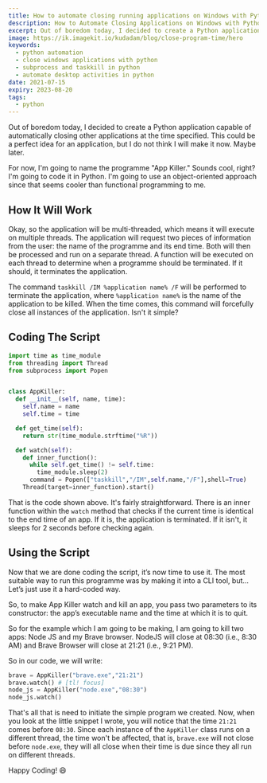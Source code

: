 ```yaml
---
title: How to automate closing running applications on Windows with Python
description: How to Automate Closing Applications on Windows with Python. Learn how to create a simple and useful programme that can close any running application on your Windows computer at a specified time using Python.
excerpt: Out of boredom today, I decided to create a Python application capable of automatically closing other applications at the time specified.
image: https://ik.imagekit.io/kudadam/blog/close-program-time/hero
keywords:
  - python automation
  - close windows applications with python
  - subprocess and taskkill in python
  - automate desktop activities in python
date: 2021-07-15
expiry: 2023-08-20
tags:
  - python
---
```


Out of boredom today, I decided to create a Python application capable of automatically closing other applications at the time specified. This could be a perfect idea for an application, but I do not think I will make it now. Maybe later.

For now, I'm going to name the programme "App Killer." Sounds cool, right? 
I'm going to code it in Python. I'm going to use an object-oriented approach since that seems cooler than functional programming to me.

## How It Will Work

Okay, so the application will be multi-threaded, which means it will execute on multiple threads. The application will request two pieces of information from the user: the name of the programme and its end time. Both will then be processed and run on a separate thread. A function will be executed on each thread to determine when a programme should be terminated. If it should, it terminates the application.

The command `taskkill /IM %application name% /F` will be performed to terminate the application, where `%application name%` is the name of the application to be killed. When the time comes, this command will forcefully close all instances of the application. Isn't it simple?

## Coding The Script

```python
import time as time_module
from threading import Thread
from subprocess import Popen


class AppKiller:
  def __init__(self, name, time):
    self.name = name
    self.time = time

  def get_time(self):
    return str(time_module.strftime("%R"))

  def watch(self):
    def inner_function():
      while self.get_time() != self.time:
        time_module.sleep(2)
      command = Popen(["taskkill","/IM",self.name,"/F"],shell=True)
    Thread(target=inner_function).start()
```

That is the code shown above. It's fairly straightforward. There is an inner function within the `watch` method that checks if the current time is identical to the end time of an app. If it is, the application is terminated. If it isn't, it sleeps for 2 seconds before checking again.

## Using the Script

Now that we are done coding the script, it’s now time to use it. The most suitable way to run this programme was by making it into a CLI tool, but... Let’s just use it a hard-coded way.

So, to make App Killer watch and kill an app, you pass two parameters to its constructor: the app’s executable name and the time at which it is to quit.

So for the example which I am going to be making, I am going to kill two apps: Node JS and my Brave browser. NodeJS will close at 08:30 (i.e., 8:30 AM) and Brave Browser will close at 21:21 (i.e., 9:21 PM).

So in our code, we will write:

```python
brave = AppKiller("brave.exe","21:21")
brave.watch() # [tl! focus]
node_js = AppKiller("node.exe","08:30")
node_js.watch()
```

That's all that is need to initiate the simple program we created.
Now, when you look at the little snippet I wrote, you will notice that the time `21:21` comes before `08:30`. Since each instance of the `AppKiller` class runs on a different thread, the time won't be affected, that is, `brave.exe` will not close before `node.exe`, they will all close when their time is due since they all run on different threads.

Happy Coding! :smile:
